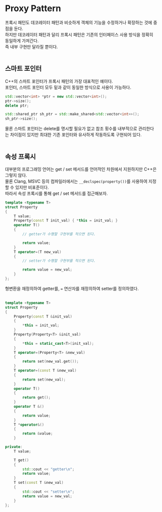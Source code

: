 # Proxy Pattern  

프록시 패턴도 데코레이터 패턴과 비슷하게 객체의 기능을 수정하거나 확장하는 것에 중점을 둔다.  
하지만 데코레이터 패턴과 달리 프록시 패턴은 기존의 인터페이스 사용 방식을 정확히 동일하게 가져간다.  
즉 내부 구현만 달라질 뿐이다.  
&nbsp;  

## 스마트 포인터  

C++의 스마트 포인터가 프록시 패턴의 가장 대표적인 예이다.  
포인터, 스마트 포인터 모두 밑과 같이 동일한 방식으로 사용이 가능하다.  
```c++
std::vector<int> *ptr = new std::vector<int>();
ptr->size();
delete ptr;

std::shared_ptr sh_ptr = std::make_shared<std::vector<int>>();
sh_ptr->size();
```
물론 스마트 포인터는 delete를 명시할 필요가 없고 참조 횟수를 내부적으로 관리한다는 차이점이 있지만 최대한 기존 포인터와 유사하게 작동하도록 구현되어 있다.   
&nbsp;  

## 속성 프록시  

대부분의 프로그래밍 언어는 get / set 메서드를 언어적인 차원에서 지원하지만 C++은 그렇지 않다.  
물론 Clang, MSVC 등의 컴파일러에서는 ```__declspec(property())```를 사용하여 지정할 수 있지만 비표준이다.  
따라서 속성 프록시를 통해 get / set 메서드를 접근해보자.  
```c++
template <typename T>
struct Property
{
    T value;
    Property(const T init_val) { *this = init_val; }
    operator T()
    {
        // getter가 수행할 구현부를 적으면 된다.

        return value;
    }
    T operator=(T new_val)
    {
        // setter가 수행할 구현부를 적으면 된다.

        return value = new_val;
    }
};
```
형변환을 재정의하여 getter를, ```=``` 연산자를 재정의하여 setter를 정의하였다.  
&nbsp;  

```c++
template <typename T>
struct Property
{
    Property(const T &init_val)
    {
        *this = init_val;
    }
    Property(Property<T> &init_val)
    {
        *this = static_cast<T>(init_val);
    }
    T operator=(Property<T> &new_val)
    {
        return set(new_val.get());
    }
    T operator=(const T &new_val)
    {
        return set(new_val);
    }
    operator T()
    {
        return get();
    }
    operator T &()
    {
        return value;
    }
    T *operator&()
    {
        return &value;
    }

private:
    T value;

    T get()
    {
        std::cout << "getter\n";
        return value;
    }
    T set(const T &new_val)
    {
        std::cout << "setter\n";
        return value = new_val;
    }
};
```